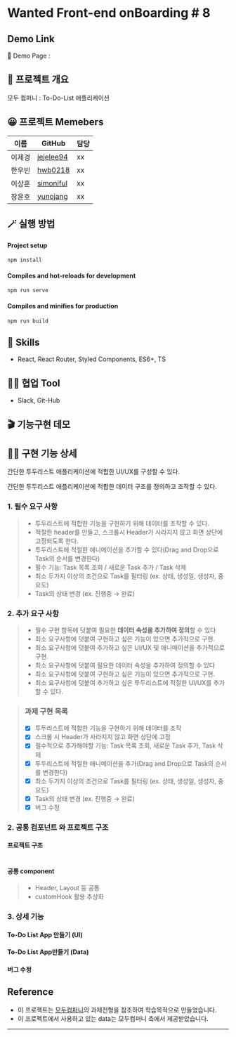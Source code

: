 # Wanted Front-end onBoarding # 8

## Demo Link
🔗 Demo Page :


## 💬 프로젝트 개요
모두 컴퍼니 : To-Do-List 애플리케이션

## 😀 프로젝트 Memebers
|이름|GitHub|담당|
|------|---|---|
|이제경|[jejelee94](https://github.com/jejelee94)|xx|
|한우빈|[hwb0218](https://github.com/hwb0218)|xx|
|이상훈|[simoniful](https://github.com/simoniful) |xx|
|장윤호|[yunojang](https://github.com/yunojang)|xx|

## 🪄 실행 방법

#### Project setup
`npm install`
#### Compiles and hot-reloads for development
`npm run serve`
#### Compiles and minifies for production
`npm run build`

## 🔧 Skills

- React, React Router, Styled Components, ES6+, TS


## 🐱‍👤 협업 Tool

- Slack, Git-Hub

## 🎬 기능구현 데모


## 👍🏻 구현 기능 상세

간단한 투두리스트 애플리케이션에 적합한 UI/UX를 구성할 수 있다.

간단한 투두리스트 애플리케이션에 적합한 데이터 구조를 정의하고 조작할 수 있다.

### 1. 필수 요구 사항

> - 투두리스트에 적합한 기능을 구현하기 위해 데이터를 조작할 수 있다.
> - 적절한 header를 만들고, 스크롤시 Header가 사라지지 않고 화면 상단에 고정되도록 한다.
> - 투두리스트에 적절한 애니메이션을 추가할 수 있다(Drag and Drop으로 Task의 순서를 변경한다)
> - 필수 기능: Task 목록 조회 / 새로운 Task 추가 / Task 삭제
> - 최소 두가지 이상의 조건으로 Task를 필터링 (ex. 상태, 생성일, 생성자, 중요도)
> - Task의 상태 변경 (ex. 진행중 → 완료)

### 2. 추가 요구 사항
> -  필수 구현 항목에 덧붙여 필요한 **데이터 속성을 추가하여 정의**할 수 있다
> -  최소 요구사항에 덧붙여 구현하고 싶은 기능이 있으면 추가적으로 구현.
> -  최소 요구사항에 덧붙여 추가하고 싶은 UI/UX 및 애니매이션을 추가적으로 구현.
> -  최소 요구사항에 덧붙여 필요한 데이터 속성을 추가하여 정의할 수 있다
> -  최소 요구사항에 덧붙여 구현하고 싶은 기능이 있으면 추가적으로 구현.
> -  최소 요구사항에 덧붙여 추가하고 싶은 투두리스트에 적절한 UI/UX를 추가할 수 있다.

> ### 과제 구현 목록
>
> - [x] 투두리스트에 적합한 기능을 구현하기 위해 데이터를 조작
> - [x] 스크롤 시 Header가 사라지지 않고 화면 상단에 고정
> - [x] 필수적으로 추가해야할 기능: Task 목록 조회, 새로운 Task 추가, Task 삭제
> - [x] 투두리스트에 적절한 애니메이션을 추가(Drag and Drop으로 Task의 순서를 변경한다)
> - [x] 최소 두가지 이상의 조건으로 Task를 필터링 (ex. 상태, 생성일, 생성자, 중요도)
> - [x] Task의 상태 변경 (ex. 진행중 → 완료)
> - [x] 버그 수정

### 2. 공통 컴포넌트 와 프로젝트 구조

#### 프로젝트 구조

```html

```

#### 공통 component

> - Header, Layout 등 공통
> - customHook 활용 추상화

### 3. 상세 기능

#### To-Do List App 만들기 (UI)


#### To-Do List App만들기 (Data)


#### 버그 수정


## Reference

- 이 프로젝트는 [모두컴퍼니](https://www.moduparking.com/)의 과제전형을 참조하여 학습목적으로 만들었습니다.
- 이 프로젝트에서 사용하고 있는 data는 모두컴퍼니 측에서 제공받았습니다.

---
